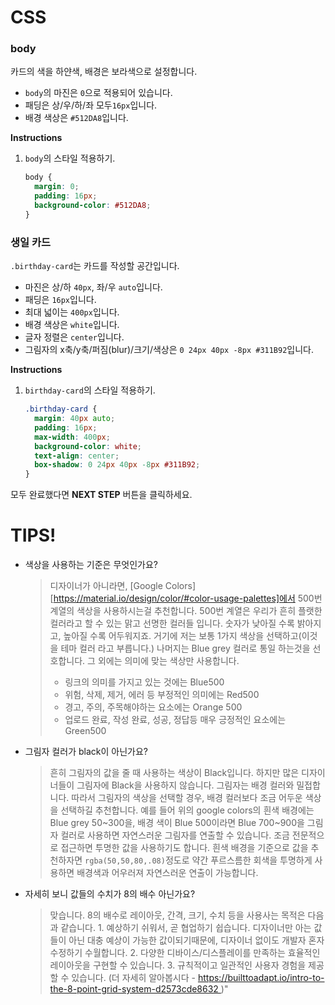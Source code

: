 # CSS
### body
카드의 색을 하얀색, 배경은 보라색으로 설정합니다.

* `body`의 마진은 `0`으로 적용되어 있습니다.
* 패딩은 상/우/하/좌 모두`16px`입니다.
* 배경 색상은 `#512DA8`입니다.

**Instructions**
1. `body`의 스타일 적용하기.
    ```css
    body {
      margin: 0;
      padding: 16px;
      background-color: #512DA8;
    }
    ```



### 생일 카드
`.birthday-card`는 카드를 작성할 공간입니다.
* 마진은 상/하 `40px`, 좌/우 `auto`입니다.
* 패딩은 `16px`입니다.
* 최대 넓이는 `400px`입니다.
* 배경 색상은 `white`입니다.
* 글자 정렬은 `center`입니다.
* 그림자의 x축/y축/퍼짐(blur)/크기/색상은 `0 24px 40px -8px #311B92`입니다.

**Instructions**
1. `birthday-card`의 스타일 적용하기.
    ```css
    .birthday-card {
      margin: 40px auto;
      padding: 16px;
      max-width: 400px;
      background-color: white;
      text-align: center;
      box-shadow: 0 24px 40px -8px #311B92;
    }
    ```



모두 완료했다면 **NEXT STEP** 버튼을 클릭하세요.



# TIPS!
* 색상을 사용하는 기준은 무엇인가요?
    > 디자이너가 아니라면, [Google Colors][https://material.io/design/color/#color-usage-palettes]에서 500번 계열의 색상을 사용하시는걸 추천합니다. 500번 계열은 우리가 흔히 플랫한 컬러라고 할 수 있는 맑고 선명한 컬러들 입니다. 숫자가 낮아질 수록 밝아지고, 높아질 수록 어두워지죠.
    > 거기에 저는 보통 1가지 색상을 선택하고(이것을 테마 컬러 라고 부릅니다.) 나머지는 Blue grey 컬러로 통일 하는것을 선호합니다. 그 외에는 의미에 맞는 색상만 사용합니다.  
    > - 링크의 의미를 가지고 있는 것에는 Blue500
    > - 위험, 삭제, 제거, 에러 등 부정적인 의미에는 Red500
    > - 경고, 주의, 주목해야하는 요소에는 Orange 500
    > - 업로드 완료, 작성 완료, 성공, 정답등 매우 긍정적인 요소에는 Green500
* 그림자 컬러가 black이 아닌가요?
    > 흔히 그림자의 값을 줄 때 사용하는 색상이 Black입니다. 하지만 많은 디자이너들이 그림자에 Black을 사용하지 않습니다. 그림자는 배경 컬러와 밀접합니다. 따라서 그림자의 색상을 선택할 경우, 배경 컬러보다 조금 어두운 색상을 선택하길 추천합니다. 예를 들어 위의 google colors의 흰색 배경에는 Blue grey 50~300을, 배경 색이 Blue 500이라면 Blue 700~900을 그림자 컬러로 사용하면 자연스러운 그림자를 연출할 수 있습니다.  조금 전문적으로 접근하면 투명한 값을 사용하기도 합니다. 흰색 배경을 기준으로 값을 추천하자면 `rgba(50,50,80,.08)`정도로 약간 푸르스름한 회색을 투명하게 사용하면 배경색과 어우러져 자연스러운 연출이 가능합니다.
* 자세히 보니 값들의 수치가 8의 배수 아닌가요?
    > 맞습니다. 8의 배수로 레이아웃, 간격, 크기, 수치 등을 사용사는 목적은 다음과 같습니다.
      1. 예상하기 쉬워서, 곧 협업하기 쉽습니다. 디자이너만 아는 값들이 아닌 대충 예상이 가능한 값이되기때문에, 디자이너 없이도 개발자 혼자 수정하기 수월합니다. 
      2. 다양한 디바이스/디스플레이를 만족하는 효율적인 레이아웃을 구현할 수 있습니다. 
      3. 규칙적이고 일관적인 사용자 경험을 제공할 수 있습니다.
      (더 자세히 알아봅시다 - https://builttoadapt.io/intro-to-the-8-point-grid-system-d2573cde8632 )" 